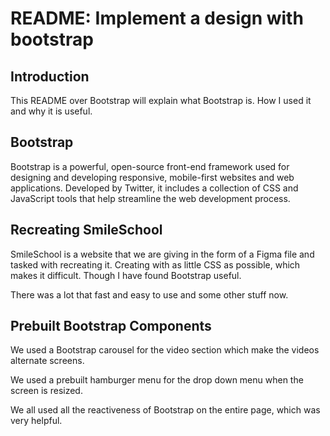 # README: Implement a design with bootstrap

## Introduction
This README over Bootstrap will explain what Bootstrap is. How I used it and why it is useful.


## Bootstrap

Bootstrap is a powerful, open-source front-end framework used for designing and developing responsive, mobile-first websites and web applications. Developed by Twitter, it includes a collection of CSS and JavaScript tools that help streamline the web development process.

## Recreating SmileSchool

SmileSchool is a website that we are giving in the form of a Figma file and tasked with recreating it. Creating with as little CSS as possible, which makes it difficult. Though I have found Bootstrap useful.

There was a lot that fast and easy to use and some other stuff now.


## Prebuilt Bootstrap Components

We used a Bootstrap carousel for the video section which make the videos alternate screens.

We used a prebuilt hamburger menu for the drop down menu when the screen is resized.

We all used all the reactiveness of Bootstrap on the entire page, which was very helpful.